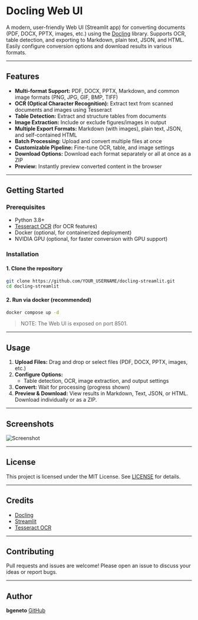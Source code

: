 # Docling Web UI

A modern, user-friendly Web UI (Streamlit app) for converting documents (PDF, DOCX, PPTX, images, etc.) using the [Docling](https://github.com/bgeneto/docling) library. Supports OCR, table detection, and exporting to Markdown, plain text, JSON, and HTML. Easily configure conversion options and download results in various formats.

---

## Features

- **Multi-format Support:** PDF, DOCX, PPTX, Markdown, and common image formats (PNG, JPG, GIF, BMP, TIFF)
- **OCR (Optical Character Recognition):** Extract text from scanned documents and images using Tesseract
- **Table Detection:** Extract and structure tables from documents
- **Image Extraction:** Include or exclude figures/images in output
- **Multiple Export Formats:** Markdown (with images), plain text, JSON, and self-contained HTML
- **Batch Processing:** Upload and convert multiple files at once
- **Customizable Pipeline:** Fine-tune OCR, table, and image settings
- **Download Options:** Download each format separately or all at once as a ZIP
- **Preview:** Instantly preview converted content in the browser

---

## Getting Started

### Prerequisites
- Python 3.8+
- [Tesseract OCR](https://github.com/tesseract-ocr/tesseract) (for OCR features)
- Docker (optional, for containerized deployment)
- NVIDIA GPU (optional, for faster conversion with GPU support)

### Installation

#### 1. Clone the repository
```bash
git clone https://github.com/YOUR_USERNAME/docling-streamlit.git
cd docling-streamlit
```

#### 2. Run via docker (recommended)
```bash
docker compose up -d
```

> NOTE: The Web UI is exposed on port 8501.

---

## Usage

1. **Upload Files:** Drag and drop or select files (PDF, DOCX, PPTX, images, etc.)
2. **Configure Options:**
   - Table detection, OCR, image extraction, and output settings
3. **Convert:** Wait for processing (progress shown)
4. **Preview & Download:** View results in Markdown, Text, JSON, or HTML. Download individually or as a ZIP.

---

## Screenshots

![Screenshot](https://github.com/user-attachments/assets/af89dc8e-fafe-4ef4-8ef3-e6237f1003ac)

---

## License

This project is licensed under the MIT License. See [LICENSE](LICENSE) for details.

---

## Credits
- [Docling](https://github.com/bgeneto/docling)
- [Streamlit](https://streamlit.io/)
- [Tesseract OCR](https://github.com/tesseract-ocr/tesseract)

---

## Contributing

Pull requests and issues are welcome! Please open an issue to discuss your ideas or report bugs.

---

## Author

**bgeneto**
[GitHub](https://github.com/bgeneto)
